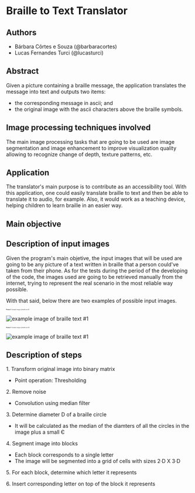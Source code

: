 # Braille to Text Translator

## Authors 
- Bárbara Côrtes e Souza (@barbaracortes)
- Lucas Fernandes Turci  (@lucasturci)

## Abstract
Given a picture containing a braille message, the application translates the message into text and outputs two items:
- the corresponding message in ascii; and
- the original image with the ascii characters above the braille symbols.

## Image processing techniques involved
The main image processing tasks that are going to be used are image segmentation and image enhancement to improve visualization quality allowing to recognize change of depth, texture patterns, etc.

## Application
The translator's main purpose is to contribute as an accessibility tool. With this application, one could easily translate braille to text and then be able to translate it to audio, for example. Also, it would work as a teaching device, helping children to learn braille in an easier way.

## Main objective


## Description of input images
Given the program's main objetive, the input images that will be used are going to be any picture of a text written in braille that a person could've taken from their phone. As for the tests during the period of the developing of the code, the images used are going to be retrieved manually from the internet, trying to represent the real scenario in the most reliable way possible. 

With that said, below there are two examples of possible input images. 

<p style="text-align: middle; font-size: 0.2rem"><i><strong>Picture 1:</strong> Example image of braille text #1</i></p>

![example image of braille text #1](https://raw.githubusercontent.com/lucasturci/BrailleTextTranslator/master/images/1.jpg) 

<p style="text-align: middle; font-size: 0.2rem"><i><strong>Picture 1:</strong> Example image of braille text #2</i></p>

![example image of braille text #1](https://raw.githubusercontent.com/lucasturci/BrailleTextTranslator/master/images/2.gif) 

## Description of steps

1\. Transform original image into binary matrix
- Point operation: Thresholding

2\. Remove noise
- Convolution using median filter

3\. Determine diameter D of a braille circle 
- It will be calculated as the median of the diamters of all the circles in the image plus a small Є

4\. Segment image into blocks
- Each block corresponds to a single letter
- The image will be segmented into a grid of cells with sizes 2·D X 3·D  

5\. For each block, determine which letter it represents 

6\. Insert corresponding letter on top of the block it represents
